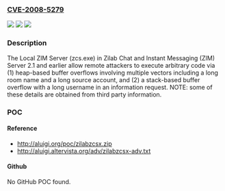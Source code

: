 ### [CVE-2008-5279](https://cve.mitre.org/cgi-bin/cvename.cgi?name=CVE-2008-5279)
![](https://img.shields.io/static/v1?label=Product&message=n%2Fa&color=blue)
![](https://img.shields.io/static/v1?label=Version&message=n%2Fa&color=blue)
![](https://img.shields.io/static/v1?label=Vulnerability&message=n%2Fa&color=brighgreen)

### Description

The Local ZIM Server (zcs.exe) in Zilab Chat and Instant Messaging (ZIM) Server 2.1 and earlier allow remote attackers to execute arbitrary code via (1) heap-based buffer overflows involving multiple vectors including a long room name and a long source account, and (2) a stack-based buffer overflow with a long username in an information request.  NOTE: some of these details are obtained from third party information.

### POC

#### Reference
- http://aluigi.org/poc/zilabzcsx.zip
- http://aluigi.altervista.org/adv/zilabzcsx-adv.txt

#### Github
No GitHub POC found.

